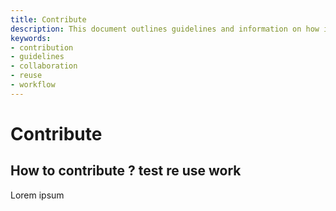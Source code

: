 ```yaml
---
title: Contribute
description: This document outlines guidelines and information on how individuals can contribute, reuse, and collaborate effectively within a project or community.
keywords:
- contribution
- guidelines
- collaboration
- reuse
- workflow
---
```


# Contribute

## How to contribute ?  test re use work

Lorem ipsum
